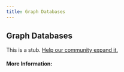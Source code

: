 ```yaml
---
title: Graph Databases
---
```


## Graph Databases

This is a stub. [Help our community expand it.](https://github.com/freeCodeCamp/guide-articles/tree/master/articles/Computer-Science/Databases/Graph-Databases/index.md)

<!-- The article goes here, in GitHub-flavored Markdown. Feel free to add YouTube videos, images, and CodePen/JSBin embeds  -->

#### More Information:
<!-- Please add any articles you think might be helpful to read before writing the article -->


